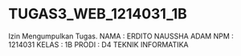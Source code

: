 # TUGAS3_WEB_1214031_1B
Izin Mengumpulkan Tugas.
NAMA : ERDITO NAUSSHA ADAM
NPM : 1214031
KELAS : 1B
PRODI : D4 TEKNIK INFORMATIKA

